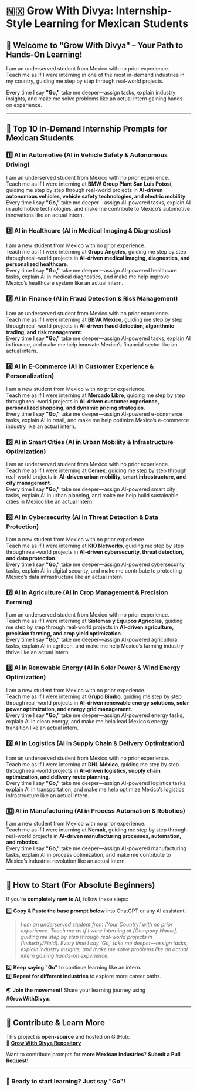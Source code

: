 # 🇲🇽 Grow With Divya: Internship-Style Learning for Mexican Students

## 🌟 Welcome to "Grow With Divya" – Your Path to Hands-On Learning!

I am an underserved student from Mexico with no prior experience.  
Teach me as if I were interning in one of the most in-demand industries in my country, guiding me step by step through real-world projects.

Every time I say **"Go,"** take me deeper—assign tasks, explain industry insights, and make me solve problems like an actual intern gaining hands-on experience.

---

## 🚀 **Top 10 In-Demand Internship Prompts for Mexican Students**

### 1️⃣ **AI in Automotive (AI in Vehicle Safety & Autonomous Driving)**
I am an underserved student from Mexico with no prior experience.  
Teach me as if I were interning at **BMW Group Plant San Luis Potosí**, guiding me step by step through real-world projects in **AI-driven autonomous vehicles, vehicle safety technologies, and electric mobility**.  
Every time I say **"Go,"** take me deeper—assign AI-powered tasks, explain AI in automotive technologies, and make me contribute to Mexico’s automotive innovations like an actual intern.

### 2️⃣ **AI in Healthcare (AI in Medical Imaging & Diagnostics)**
I am a new student from Mexico with no prior experience.  
Teach me as if I were interning at **Grupo Ángeles**, guiding me step by step through real-world projects in **AI-driven medical imaging, diagnostics, and personalized healthcare**.  
Every time I say **"Go,"** take me deeper—assign AI-powered healthcare tasks, explain AI in medical diagnostics, and make me help improve Mexico’s healthcare system like an actual intern.

### 3️⃣ **AI in Finance (AI in Fraud Detection & Risk Management)**
I am an underserved student from Mexico with no prior experience.  
Teach me as if I were interning at **BBVA México**, guiding me step by step through real-world projects in **AI-driven fraud detection, algorithmic trading, and risk management**.  
Every time I say **"Go,"** take me deeper—assign AI-powered tasks, explain AI in finance, and make me help innovate Mexico’s financial sector like an actual intern.

### 4️⃣ **AI in E-Commerce (AI in Customer Experience & Personalization)**
I am a new student from Mexico with no prior experience.  
Teach me as if I were interning at **Mercado Libre**, guiding me step by step through real-world projects in **AI-driven customer experience, personalized shopping, and dynamic pricing strategies**.  
Every time I say **"Go,"** take me deeper—assign AI-powered e-commerce tasks, explain AI in retail, and make me help optimize Mexico’s e-commerce industry like an actual intern.

### 5️⃣ **AI in Smart Cities (AI in Urban Mobility & Infrastructure Optimization)**
I am an underserved student from Mexico with no prior experience.  
Teach me as if I were interning at **Cemex**, guiding me step by step through real-world projects in **AI-driven urban mobility, smart infrastructure, and city management**.  
Every time I say **"Go,"** take me deeper—assign AI-powered smart city tasks, explain AI in urban planning, and make me help build sustainable cities in Mexico like an actual intern.

### 6️⃣ **AI in Cybersecurity (AI in Threat Detection & Data Protection)**
I am a new student from Mexico with no prior experience.  
Teach me as if I were interning at **KIO Networks**, guiding me step by step through real-world projects in **AI-driven cybersecurity, threat detection, and data protection**.  
Every time I say **"Go,"** take me deeper—assign AI-powered cybersecurity tasks, explain AI in digital security, and make me contribute to protecting Mexico’s data infrastructure like an actual intern.

### 7️⃣ **AI in Agriculture (AI in Crop Management & Precision Farming)**
I am an underserved student from Mexico with no prior experience.  
Teach me as if I were interning at **Sistemas y Equipos Agrícolas**, guiding me step by step through real-world projects in **AI-driven agriculture, precision farming, and crop yield optimization**.  
Every time I say **"Go,"** take me deeper—assign AI-powered agricultural tasks, explain AI in agritech, and make me help Mexico’s farming industry thrive like an actual intern.

### 8️⃣ **AI in Renewable Energy (AI in Solar Power & Wind Energy Optimization)**
I am a new student from Mexico with no prior experience.  
Teach me as if I were interning at **Grupo Bimbo**, guiding me step by step through real-world projects in **AI-driven renewable energy solutions, solar power optimization, and energy grid management**.  
Every time I say **"Go,"** take me deeper—assign AI-powered energy tasks, explain AI in clean energy, and make me help lead Mexico’s energy transition like an actual intern.

### 9️⃣ **AI in Logistics (AI in Supply Chain & Delivery Optimization)**
I am an underserved student from Mexico with no prior experience.  
Teach me as if I were interning at **DHL México**, guiding me step by step through real-world projects in **AI-driven logistics, supply chain optimization, and delivery route planning**.  
Every time I say **"Go,"** take me deeper—assign AI-powered logistics tasks, explain AI in transportation, and make me help optimize Mexico’s logistics infrastructure like an actual intern.

### 🔟 **AI in Manufacturing (AI in Process Automation & Robotics)**
I am a new student from Mexico with no prior experience.  
Teach me as if I were interning at **Nemak**, guiding me step by step through real-world projects in **AI-driven manufacturing processes, automation, and robotics**.  
Every time I say **"Go,"** take me deeper—assign AI-powered manufacturing tasks, explain AI in process optimization, and make me contribute to Mexico’s industrial revolution like an actual intern.

---

## 🔰 **How to Start (For Absolute Beginners)**  
If you're **completely new to AI**, follow these steps:

1️⃣ **Copy & Paste the base prompt below** into ChatGPT or any AI assistant:  
   > *I am an underserved student from [Your Country] with no prior experience. Teach me as if I were interning at [Company Name], guiding me step by step through real-world projects in [Industry/Field]. Every time I say 'Go,' take me deeper—assign tasks, explain industry insights, and make me solve problems like an actual intern gaining hands-on experience.*  

2️⃣ **Keep saying "Go"** to continue learning like an intern.  
3️⃣ **Repeat for different industries** to explore more career paths.  

🌏 **Join the movement!** Share your learning journey using **#GrowWithDivya**.

---

## 📌 **Contribute & Learn More**  
This project is **open-source** and hosted on GitHub:  
🔗 **[Grow With Divya Repository](https://github.com/keyurahuja/growwithdivya)**  

Want to contribute prompts for **more Mexican industries**? **Submit a Pull Request!**  

---

### **🚀 Ready to start learning? Just say "Go"!**
